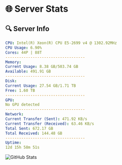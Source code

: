 # 🌐 Server Stats
## 🔍 Server Info
```yaml
CPU: Intel(R) Xeon(R) CPU E5-2699 v4 @ 1302.92MHz
CPU Usage: 6.90%
Cores: 44P | 88T
-----------------------------------
Memory:
Current Usage: 8.38 GB/503.74 GB
Available: 491.91 GB
-----------------------------------
Disk:
Current Usage: 27.54 GB/1.71 TB
Free: 1.60 TB
-----------------------------------
GPU:
No GPU detected
-----------------------------------
Network:
Current Transfer (Sent): 471.92 KB/s
Current Transfer (Received): 63.46 KB/s
Total Sent: 672.17 GB
Total Received: 144.48 GB
-----------------------------------
Uptime:
12d 15h 58m 51s
```
![GitHub Stats](https://img.shields.io/badge/Updated-2025-05-02_09:07:39-blue)